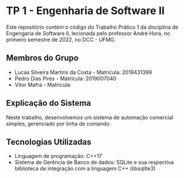 # TP 1 - Engenharia de Software II

Este repositório contém o código do Trabalho Prático 1 da disciplina de Engengaria de Software II, lecionada pelo professor André Hora, no primeiro semestre de 2022, no DCC - UFMG.

## Membros do Grupo

- Lucas Silveira Martins da Costa - Matrícula: 2019431399
- Pedro Dias Pires - Matrícula: 2019007040
- Vitor Mafra - Matrícula:

## Explicação do Sistema

Neste trabalho, desenvolvemos um sistema de automação comercial simples, gerenciado por linha de comando.

## Tecnologias Utilizadas

- Linguagem de programação: C++17
- Sistema de Gerência de Banco de dados: SQLite e sua respectiva biblioteca de integração com a linguagem C++ (libsqlite3)
